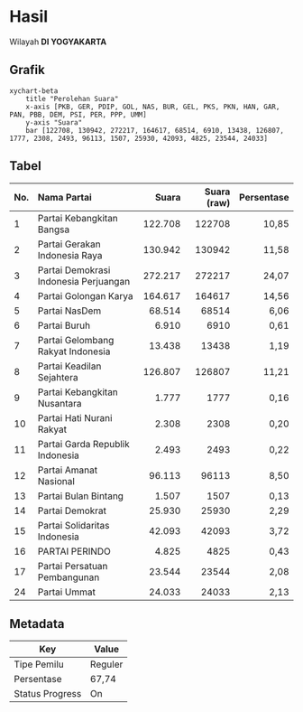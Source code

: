 # Hasil

Wilayah **DI YOGYAKARTA**

## Grafik

```mermaid
xychart-beta
    title "Perolehan Suara"
    x-axis [PKB, GER, PDIP, GOL, NAS, BUR, GEL, PKS, PKN, HAN, GAR, PAN, PBB, DEM, PSI, PER, PPP, UMM]
    y-axis "Suara"
    bar [122708, 130942, 272217, 164617, 68514, 6910, 13438, 126807, 1777, 2308, 2493, 96113, 1507, 25930, 42093, 4825, 23544, 24033]
```

## Tabel

| No. | Nama Partai                           | Suara   | Suara (raw) | Persentase |
|:--- |:------------------------------------- | -------:| -----------:| ----------:|
| 1   | Partai Kebangkitan Bangsa             | 122.708 | 122708      | 10,85      |
| 2   | Partai Gerakan Indonesia Raya         | 130.942 | 130942      | 11,58      |
| 3   | Partai Demokrasi Indonesia Perjuangan | 272.217 | 272217      | 24,07      |
| 4   | Partai Golongan Karya                 | 164.617 | 164617      | 14,56      |
| 5   | Partai NasDem                         | 68.514  | 68514       | 6,06       |
| 6   | Partai Buruh                          | 6.910   | 6910        | 0,61       |
| 7   | Partai Gelombang Rakyat Indonesia     | 13.438  | 13438       | 1,19       |
| 8   | Partai Keadilan Sejahtera             | 126.807 | 126807      | 11,21      |
| 9   | Partai Kebangkitan Nusantara          | 1.777   | 1777        | 0,16       |
| 10  | Partai Hati Nurani Rakyat             | 2.308   | 2308        | 0,20       |
| 11  | Partai Garda Republik Indonesia       | 2.493   | 2493        | 0,22       |
| 12  | Partai Amanat Nasional                | 96.113  | 96113       | 8,50       |
| 13  | Partai Bulan Bintang                  | 1.507   | 1507        | 0,13       |
| 14  | Partai Demokrat                       | 25.930  | 25930       | 2,29       |
| 15  | Partai Solidaritas Indonesia          | 42.093  | 42093       | 3,72       |
| 16  | PARTAI PERINDO                        | 4.825   | 4825        | 0,43       |
| 17  | Partai Persatuan Pembangunan          | 23.544  | 23544       | 2,08       |
| 24  | Partai Ummat                          | 24.033  | 24033       | 2,13       |


## Metadata

| Key             | Value   |
| --------------- | ------- |
| Tipe Pemilu     | Reguler |
| Persentase      | 67,74   |
| Status Progress | On      |



